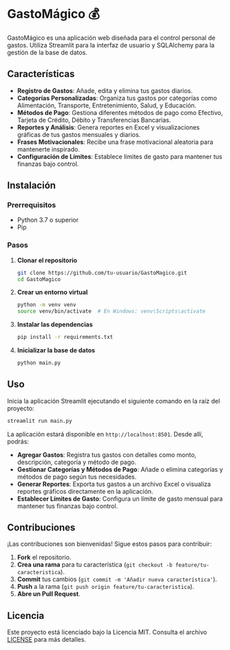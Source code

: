 
# GastoMágico 💰

GastoMágico es una aplicación web diseñada para el control personal de gastos. Utiliza Streamlit para la interfaz de usuario y SQLAlchemy para la gestión de la base de datos.

## Características

- **Registro de Gastos**: Añade, edita y elimina tus gastos diarios.
- **Categorías Personalizadas**: Organiza tus gastos por categorías como Alimentación, Transporte, Entretenimiento, Salud, y Educación.
- **Métodos de Pago**: Gestiona diferentes métodos de pago como Efectivo, Tarjeta de Crédito, Débito y Transferencias Bancarias.
- **Reportes y Análisis**: Genera reportes en Excel y visualizaciones gráficas de tus gastos mensuales y diarios.
- **Frases Motivacionales**: Recibe una frase motivacional aleatoria para mantenerte inspirado.
- **Configuración de Límites**: Establece límites de gasto para mantener tus finanzas bajo control.

## Instalación

### Prerrequisitos

- Python 3.7 o superior
- Pip

### Pasos

1. **Clonar el repositorio**
    ```bash
    git clone https://github.com/tu-usuario/GastoMagico.git
    cd GastoMagico
    ```

2. **Crear un entorno virtual**
    ```bash
    python -m venv venv
    source venv/bin/activate  # En Windows: venv\Scripts\activate
    ```

3. **Instalar las dependencias**
    ```bash
    pip install -r requirements.txt
    ```

4. **Inicializar la base de datos**
    ```bash
    python main.py
    ```

## Uso

Inicia la aplicación Streamlit ejecutando el siguiente comando en la raíz del proyecto:

```bash
streamlit run main.py
```

La aplicación estará disponible en `http://localhost:8501`. Desde allí, podrás:

- **Agregar Gastos**: Registra tus gastos con detalles como monto, descripción, categoría y método de pago.
- **Gestionar Categorías y Métodos de Pago**: Añade o elimina categorías y métodos de pago según tus necesidades.
- **Generar Reportes**: Exporta tus gastos a un archivo Excel o visualiza reportes gráficos directamente en la aplicación.
- **Establecer Límites de Gasto**: Configura un límite de gasto mensual para mantener tus finanzas bajo control.

## Contribuciones

¡Las contribuciones son bienvenidas! Sigue estos pasos para contribuir:

1. **Fork** el repositorio.
2. **Crea una rama** para tu característica (`git checkout -b feature/tu-caracteristica`).
3. **Commit** tus cambios (`git commit -m 'Añadir nueva característica'`).
4. **Push** a la rama (`git push origin feature/tu-caracteristica`).
5. **Abre un Pull Request**.

## Licencia

Este proyecto está licenciado bajo la Licencia MIT. Consulta el archivo [LICENSE](LICENSE) para más detalles.
